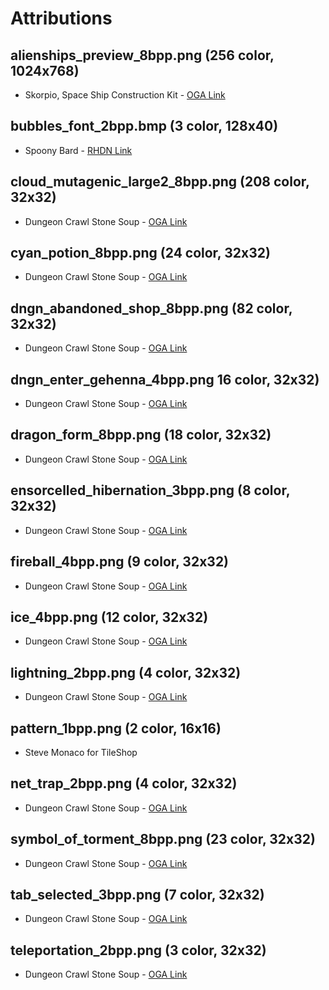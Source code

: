# Attributions

## alienships_preview_8bpp.png (256 color, 1024x768)
- Skorpio, Space Ship Construction Kit - [OGA Link](https://opengameart.org/content/space-ship-construction-kit)

## bubbles_font_2bpp.bmp (3 color, 128x40)
- Spoony Bard - [RHDN Link](http://www.romhacking.net/fonts/99/)

## cloud_mutagenic_large2_8bpp.png (208 color, 32x32)
- Dungeon Crawl Stone Soup - [OGA Link](http://opengameart.org/content/dungeon-crawl-32x32-tiles)

## cyan_potion_8bpp.png (24 color, 32x32)
- Dungeon Crawl Stone Soup - [OGA Link](http://opengameart.org/content/dungeon-crawl-32x32-tiles)

## dngn_abandoned_shop_8bpp.png (82 color, 32x32)
- Dungeon Crawl Stone Soup - [OGA Link](http://opengameart.org/content/dungeon-crawl-32x32-tiles)

## dngn_enter_gehenna_4bpp.png 16 color, 32x32)
- Dungeon Crawl Stone Soup - [OGA Link](http://opengameart.org/content/dungeon-crawl-32x32-tiles)

## dragon_form_8bpp.png (18 color, 32x32)
- Dungeon Crawl Stone Soup - [OGA Link](http://opengameart.org/content/dungeon-crawl-32x32-tiles)

## ensorcelled_hibernation_3bpp.png (8 color, 32x32)
- Dungeon Crawl Stone Soup - [OGA Link](http://opengameart.org/content/dungeon-crawl-32x32-tiles)

## fireball_4bpp.png (9 color, 32x32)
- Dungeon Crawl Stone Soup - [OGA Link](http://opengameart.org/content/dungeon-crawl-32x32-tiles)

## ice_4bpp.png (12 color, 32x32)
- Dungeon Crawl Stone Soup - [OGA Link](http://opengameart.org/content/dungeon-crawl-32x32-tiles)

## lightning_2bpp.png (4 color, 32x32)
- Dungeon Crawl Stone Soup - [OGA Link](http://opengameart.org/content/dungeon-crawl-32x32-tiles)

## pattern_1bpp.png (2 color, 16x16)
- Steve Monaco for TileShop

## net_trap_2bpp.png (4 color, 32x32)
- Dungeon Crawl Stone Soup - [OGA Link](http://opengameart.org/content/dungeon-crawl-32x32-tiles)

## symbol_of_torment_8bpp.png (23 color, 32x32)
- Dungeon Crawl Stone Soup - [OGA Link](http://opengameart.org/content/dungeon-crawl-32x32-tiles)

## tab_selected_3bpp.png (7 color, 32x32)
- Dungeon Crawl Stone Soup - [OGA Link](http://opengameart.org/content/dungeon-crawl-32x32-tiles)

## teleportation_2bpp.png (3 color, 32x32)
- Dungeon Crawl Stone Soup - [OGA Link](http://opengameart.org/content/dungeon-crawl-32x32-tiles)

